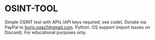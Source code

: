 # OSINT-TOOL
Simple OSINT tool with APIs (API keys required; see code). Donate via PayPal to boris.ogaz1@gmail.com. Python. OS support (report issues on Discord). For educational purposes only.
